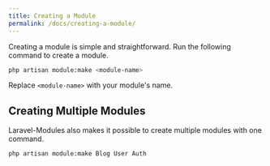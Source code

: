 ```yaml
---
title: Creating a Module
permalink: /docs/creating-a-module/
---
```


Creating a module is simple and straightforward. Run the following command to create a module.

```bash
php artisan module:make <module-name>
```

Replace `<module-name>` with your module's name.

## Creating Multiple Modules

Laravel-Modules also makes it possible to create multiple modules with one command.

```bash
php artisan module:make Blog User Auth
```